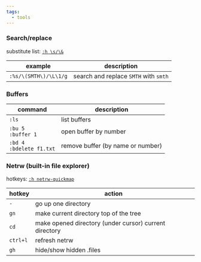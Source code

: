 ```yaml
---
tags:
  - tools
---
```

### Search/replace

substitute list: [`:h \s/\&`](https://vimhelp.org/change.txt.html#s%2F%5CL)

example | description
---     | ---
`:%s/\(SMTH\)/\L\1/g` | search and replace `SMTH` with `smth`

### Buffers

command | description
---     | ---
`:ls`     | list buffers
`:bu 5`<br>`:buffer 1` | open buffer by number
`:bd 4`<br>`:bdelete f1.txt` | remove buffer  (by name or number)

### Netrw (built-in file explorer)

hotkeys: [`:h netrw-quickmap`](https://vimhelp.org/pi_netrw.txt.html#netrw-quickmap)

hotkey | action
---    | ---
`-` | go up one directory
`gn` | make current directory top of the tree
`cd` | make opened directory (under cursor) current directory
`ctrl+l` | refresh netrw
`gh` | hide/show hidden .files

